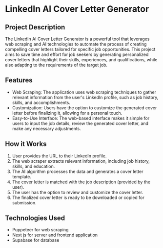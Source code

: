 # LinkedIn AI Cover Letter Generator


## Project Description

The LinkedIn AI Cover Letter Generator is a powerful tool that leverages web scraping and AI technologies to automate the process of creating compelling cover letters tailored for specific job opportunities. This project aims to save time and effort for job seekers by generating personalized cover letters that highlight their skills, experiences, and qualifications, while also adapting to the requirements of the target job.

## Features

- Web Scraping: The application uses web scraping techniques to gather relevant information from the user's LinkedIn profile, such as job history, skills, and accomplishments.
- Customization: Users have the option to customize the generated cover letter before finalizing it, allowing for a personal touch.
- Easy-to-Use Interface: The web-based interface makes it simple for users to input the job details, review the generated cover letter, and make any necessary adjustments.

## How it Works

1. User provides the URL to their LinkedIn profile.
2. The web scraper extracts relevant information, including job history, skills, and education.
3. The AI algorithm processes the data and generates a cover letter template.
4. The cover letter is matched with the job description (provided by the user).
5. The user has the option to review and customize the cover letter.
6. The finalized cover letter is ready to be downloaded or copied for submission.

## Technologies Used

- Puppeteer for web scraping 
- Next js for server and frontend application
- Supabase for database

